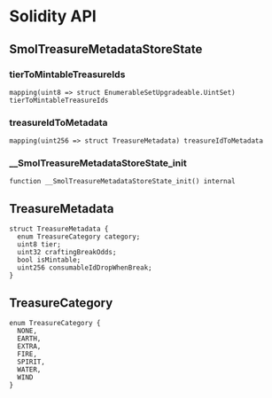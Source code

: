 # Solidity API

## SmolTreasureMetadataStoreState

### tierToMintableTreasureIds

```solidity
mapping(uint8 => struct EnumerableSetUpgradeable.UintSet) tierToMintableTreasureIds
```

### treasureIdToMetadata

```solidity
mapping(uint256 => struct TreasureMetadata) treasureIdToMetadata
```

### __SmolTreasureMetadataStoreState_init

```solidity
function __SmolTreasureMetadataStoreState_init() internal
```

## TreasureMetadata

```solidity
struct TreasureMetadata {
  enum TreasureCategory category;
  uint8 tier;
  uint32 craftingBreakOdds;
  bool isMintable;
  uint256 consumableIdDropWhenBreak;
}
```

## TreasureCategory

```solidity
enum TreasureCategory {
  NONE,
  EARTH,
  EXTRA,
  FIRE,
  SPIRIT,
  WATER,
  WIND
}
```

